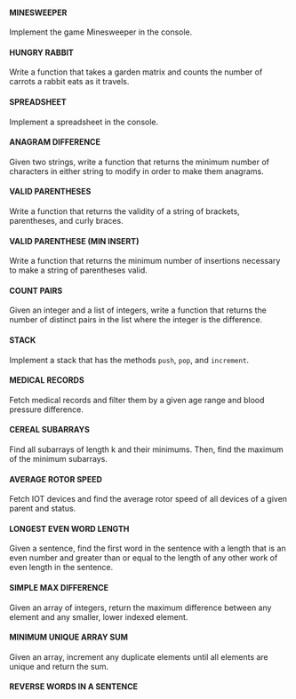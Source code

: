 #### MINESWEEPER
Implement the game Minesweeper in the console.

#### HUNGRY RABBIT
Write a function that takes a garden matrix and counts the number of carrots a rabbit eats as it travels.

#### SPREADSHEET
Implement a spreadsheet in the console.

#### ANAGRAM DIFFERENCE
Given two strings, write a function that returns the minimum number of characters in either string to modify in order to make them anagrams. 

#### VALID PARENTHESES
Write a function that returns the validity of a string of brackets, parentheses, and curly braces.

#### VALID PARENTHESE (MIN INSERT)
Write a function that returns the minimum number of insertions necessary to make a string of parentheses valid.

#### COUNT PAIRS
Given an integer and a list of integers, write a function that returns the number of distinct pairs in the list where the integer is the difference.

#### STACK
Implement a stack that has the methods `push`, `pop`, and `increment`.

#### MEDICAL RECORDS
Fetch medical records and filter them by a given age range and blood pressure difference.

#### CEREAL SUBARRAYS
Find all subarrays of length k and their minimums. Then, find the maximum of the minimum subarrays.

#### AVERAGE ROTOR SPEED
Fetch IOT devices and find the average rotor speed of all devices of a given parent and status. 

#### LONGEST EVEN WORD LENGTH
Given a sentence, find the first word in the sentence with a length that is an even number and greater than or equal to the length of any other work of even length in the sentence.

#### SIMPLE MAX DIFFERENCE
Given an array of integers, return the maximum difference between any element and any smaller, lower indexed element.

#### MINIMUM UNIQUE ARRAY SUM
Given an array, increment any duplicate elements until all elements are unique and return the sum.

#### REVERSE WORDS IN A SENTENCE